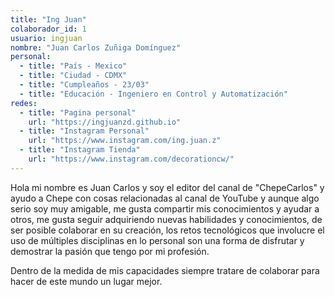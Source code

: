 ```yaml
---
title: "Ing Juan"
colaborador_id: 1
usuario: ingjuan
nombre: "Juan Carlos Zuñiga Domínguez"
personal:
  - title: "País - Mexico"
  - title: "Ciudad - CDMX"
  - title: "Cumpleaños - 23/03"
  - title: "Educación - Ingeniero en Control y Automatización"
redes:
  - title: "Pagina personal"
    url: "https://ingjuanzd.github.io"
  - title: "Instagram Personal"
    url: "https://www.instagram.com/ing.juan.z"
  - title: "Instagram Tienda"
    url: "https://www.instagram.com/decorationcw/"
---
```


Hola mi nombre es Juan Carlos y soy el editor del canal de "ChepeCarlos" y ayudo a Chepe con cosas relacionadas al canal de YouTube y aunque algo serio soy muy amigable, me gusta compartir mis conocimientos y ayudar a otros, me gusta seguir adquiriendo nuevas habilidades y conocimientos, de ser posible colaborar en su creación, los retos tecnológicos que involucre el uso de múltiples disciplinas en lo personal son una forma de disfrutar y demostrar la pasión que tengo por mi profesión.

Dentro de la medida de mis capacidades siempre tratare de colaborar para hacer de este mundo un lugar mejor.
